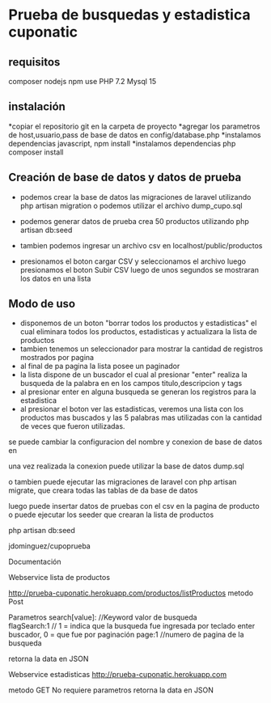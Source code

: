 
Prueba de busquedas y estadistica cuponatic
==================================

requisitos
------------
composer
nodejs
npm
use PHP 7.2
Mysql 15

instalación
-------------
*copiar el repositorio git en la carpeta de proyecto
*agregar los parametros de host,usuario,pass de base de datos en config/database.php
*instalamos dependencias javascript, npm install
*instalamos dependencias php composer install

Creación de base de datos y datos de prueba
--------------------------------------------

* podemos crear la base de datos las migraciones de laravel utilizando php artisan migration
o podemos utilizar el archivo dump_cupo.sql

* podemos generar datos de prueba crea 50 productos utilizando  php artisan db:seed
* tambien podemos ingresar un archivo csv en localhost/public/productos
* presionamos el boton cargar CSV y seleccionamos el archivo luego presionamos el boton Subir CSV luego de unos segundos se mostraran los datos en una lista

Modo de uso
--------------------------
* disponemos de un boton "borrar todos los productos y estadisticas" el cual eliminara todos los productos, estadisticas y actualizara la lista de productos
* tambien tenemos un seleccionador para mostrar la cantidad de registros mostrados por pagina
* al final de pa pagina la lista posee un paginador
* la lista dispone de un buscador el cual al presionar "enter" realiza la busqueda de la palabra en en los campos titulo,descripcion y tags
* al presionar enter en alguna busqueda se generan los registros para la estadistica
* al presionar el boton ver las estadisticas, veremos una lista con los productos mas buscados y las 5 palabras mas utilizadas con la cantidad de veces que fueron utilizadas.















se puede cambiar la configuracion del nombre y conexion de base de datos en 


una vez realizada la conexion puede utilizar la base de datos dump.sql

o tambien puede ejecutar las migraciones de laravel
con php artisan migrate, que creara todas las tablas de da base de datos

luego puede insertar datos de pruebas con el csv en la pagina de producto
o puede ejecutar los seeder que crearan la lista de productos 

php artisan db:seed


jdominguez/cupoprueba





Documentación

Webservice lista de productos

http://prueba-cuponatic.herokuapp.com/productos/listProductos
metodo Post

Parametros
search[value]: //Keyword valor de busqueda  
flagSearch:1   // 1 = indica que la busqueda fue ingresada por teclado enter buscador, 0 =  que fue por paginación
page:1         //numero de pagina de la busqueda

retorna la data en JSON



Webservice estadisticas
http://prueba-cuponatic.herokuapp.com 

metodo GET
No requiere parametros
retorna la data en JSON 
